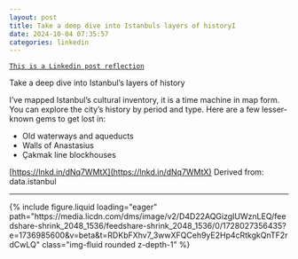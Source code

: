 ```yaml
---
layout: post
title: Take a deep dive into Istanbuls layers of historyI
date: 2024-10-04 07:35:57
categories: linkedin
---
```


[`This is a Linkedin post reflection`](https://www.linkedin.com/feed/update/urn:li:activity:7247872058146050048)

Take a deep dive into Istanbul’s layers of history

I’ve mapped Istanbul’s cultural inventory, it is a time machine in map form. You can explore the city’s history by period and type. Here are a few lesser-known gems to get lost in:

- Old waterways and aqueducts
- Walls of Anastasius
- Çakmak line blockhouses

[https://lnkd.in/dNq7WMtX](https://lnkd.in/dNq7WMtX)
Derived from: data.istanbul

<hr>
<div class="row mt-3">

<div class="col-sm mt-3 mt-md-0">{% include figure.liquid loading="eager" path="https://media.licdn.com/dms/image/v2/D4D22AQGizgIUWznLEQ/feedshare-shrink_2048_1536/feedshare-shrink_2048_1536/0/1728027356435?e=1736985600&v=beta&t=RDKbFXhv7_3wwXFQCeh9yE2Hp4cRtkgkQnTF2rdCwLQ" class="img-fluid rounded z-depth-1" %}</div>

</div>
